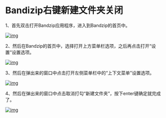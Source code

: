 # Bandizip右键新建文件夹关闭

1、首先双击打开Bandzip应用程序，进入到Bandzip的首页中。

[![img](images/b8389b504fc2d56251ce4683e81190ef77c66c9e.png)](https://iknow-pic.cdn.bcebos.com/b8389b504fc2d56251ce4683e81190ef77c66c9e)

2、然后在Bandzip的首页中，选择打开上方菜单栏选项，之后再点击打开“设置”设置选项。

[![img](images/2fdda3cc7cd98d10c6ee9d5f2e3fb80e7bec90a2.png)](https://iknow-pic.cdn.bcebos.com/2fdda3cc7cd98d10c6ee9d5f2e3fb80e7bec90a2)

3、然后在弹出来的窗口中点击打开左侧菜单栏中的“上下文菜单”设置选项。

[![img](images/6d81800a19d8bc3e4b7a97a48d8ba61ea8d3456a.png)](https://iknow-pic.cdn.bcebos.com/6d81800a19d8bc3e4b7a97a48d8ba61ea8d3456a)

4、然后在弹出来的窗口中点击取消打勾“新建文件夹”，按下enter键确定就完成了。

[![img](images/b3fb43166d224f4aa6f4e27d06f790529822d16b.png)](https://iknow-pic.cdn.bcebos.com/b3fb43166d224f4aa6f4e27d06f790529822d16b)